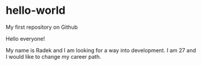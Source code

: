 # hello-world
My first repository on Github

Hello everyone!

My name is Radek and I am looking for a way into development. I am 27 and I would like to change my career path.
